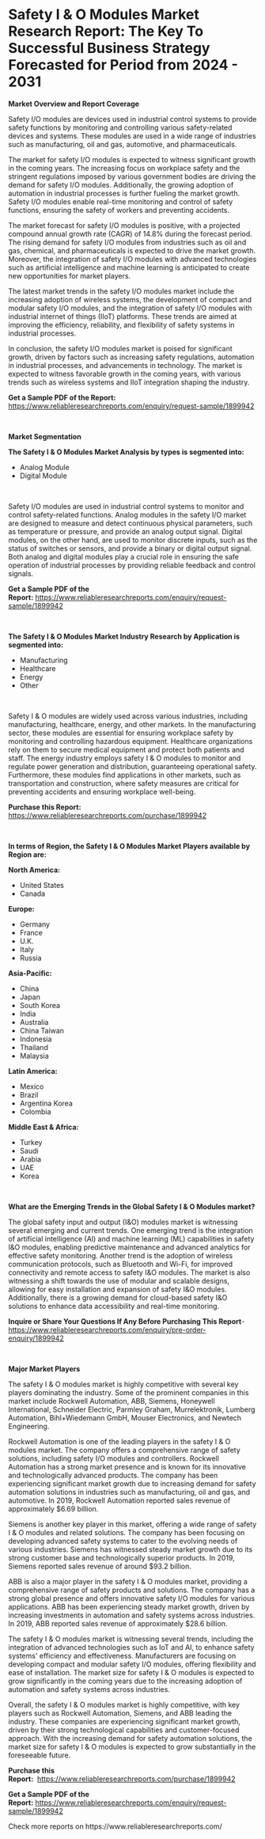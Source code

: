 <p><h1>Safety I & O Modules Market Research Report: The Key To Successful Business Strategy Forecasted for Period from 2024 - 2031</h1></p><p><strong>Market Overview and Report Coverage</strong></p>
<p><p>Safety I/O modules are devices used in industrial control systems to provide safety functions by monitoring and controlling various safety-related devices and systems. These modules are used in a wide range of industries such as manufacturing, oil and gas, automotive, and pharmaceuticals.</p><p>The market for safety I/O modules is expected to witness significant growth in the coming years. The increasing focus on workplace safety and the stringent regulations imposed by various government bodies are driving the demand for safety I/O modules. Additionally, the growing adoption of automation in industrial processes is further fueling the market growth. Safety I/O modules enable real-time monitoring and control of safety functions, ensuring the safety of workers and preventing accidents.</p><p>The market forecast for safety I/O modules is positive, with a projected compound annual growth rate (CAGR) of 14.8% during the forecast period. The rising demand for safety I/O modules from industries such as oil and gas, chemical, and pharmaceuticals is expected to drive the market growth. Moreover, the integration of safety I/O modules with advanced technologies such as artificial intelligence and machine learning is anticipated to create new opportunities for market players.</p><p>The latest market trends in the safety I/O modules market include the increasing adoption of wireless systems, the development of compact and modular safety I/O modules, and the integration of safety I/O modules with industrial internet of things (IIoT) platforms. These trends are aimed at improving the efficiency, reliability, and flexibility of safety systems in industrial processes.</p><p>In conclusion, the safety I/O modules market is poised for significant growth, driven by factors such as increasing safety regulations, automation in industrial processes, and advancements in technology. The market is expected to witness favorable growth in the coming years, with various trends such as wireless systems and IIoT integration shaping the industry.</p></p>
<p><strong>Get a Sample PDF of the Report:</strong> <a href="https://www.reliableresearchreports.com/enquiry/request-sample/1899942">https://www.reliableresearchreports.com/enquiry/request-sample/1899942</a></p>
<p>&nbsp;</p>
<p><strong>Market Segmentation</strong></p>
<p><strong>The Safety I & O Modules Market Analysis by types is segmented into:</strong></p>
<p><ul><li>Analog Module</li><li>Digital Module</li></ul></p>
<p>&nbsp;</p>
<p><p>Safety I/O modules are used in industrial control systems to monitor and control safety-related functions. Analog modules in the safety I/O market are designed to measure and detect continuous physical parameters, such as temperature or pressure, and provide an analog output signal. Digital modules, on the other hand, are used to monitor discrete inputs, such as the status of switches or sensors, and provide a binary or digital output signal. Both analog and digital modules play a crucial role in ensuring the safe operation of industrial processes by providing reliable feedback and control signals.</p></p>
<p><strong>Get a Sample PDF of the Report:</strong>&nbsp;<a href="https://www.reliableresearchreports.com/enquiry/request-sample/1899942">https://www.reliableresearchreports.com/enquiry/request-sample/1899942</a></p>
<p>&nbsp;</p>
<p><strong>The Safety I & O Modules Market Industry Research by Application is segmented into:</strong></p>
<p><ul><li>Manufacturing</li><li>Healthcare</li><li>Energy</li><li>Other</li></ul></p>
<p>&nbsp;</p>
<p><p>Safety I & O modules are widely used across various industries, including manufacturing, healthcare, energy, and other markets. In the manufacturing sector, these modules are essential for ensuring workplace safety by monitoring and controlling hazardous equipment. Healthcare organizations rely on them to secure medical equipment and protect both patients and staff. The energy industry employs safety I & O modules to monitor and regulate power generation and distribution, guaranteeing operational safety. Furthermore, these modules find applications in other markets, such as transportation and construction, where safety measures are critical for preventing accidents and ensuring workplace well-being.</p></p>
<p><strong>Purchase this Report:</strong>&nbsp; <a href="https://www.reliableresearchreports.com/purchase/1899942">https://www.reliableresearchreports.com/purchase/1899942</a></p>
<p>&nbsp;</p>
<p><strong>In terms of Region, the Safety I & O Modules Market Players available by Region are:</strong></p>
<p>
    <p> <strong> North America: </strong>
        <ul>
            <li>United States</li>
            <li>Canada</li>
        </ul>
        </p> 
    <p> <strong> Europe: </strong>
        <ul>
            <li>Germany</li>
            <li>France</li>
            <li>U.K.</li>
            <li>Italy</li>
            <li>Russia</li>
        </ul>
        </p> 
    <p> <strong> Asia-Pacific: </strong>
        <ul>
            <li>China</li>
            <li>Japan</li>
            <li>South Korea</li>
            <li>India</li>
            <li>Australia</li>
            <li>China Taiwan</li>
            <li>Indonesia</li>
            <li>Thailand</li>
            <li>Malaysia</li>
        </ul>
        </p> 
    <p> <strong> Latin America: </strong>
        <ul>
            <li>Mexico</li>
            <li>Brazil</li>
            <li>Argentina Korea</li>
            <li>Colombia</li>
        </ul>
        </p> 
    <p> <strong> Middle East & Africa: </strong>
        <ul>
            <li>Turkey</li>
            <li>Saudi</li>
            <li>Arabia</li>
            <li>UAE</li>
            <li>Korea</li>
        </ul>
    </p>
    </p>
<p>&nbsp;</p>
<p><strong>What are the Emerging Trends in the Global Safety I & O Modules market?</strong></p>
<p><p>The global safety input and output (I&O) modules market is witnessing several emerging and current trends. One emerging trend is the integration of artificial intelligence (AI) and machine learning (ML) capabilities in safety I&O modules, enabling predictive maintenance and advanced analytics for effective safety monitoring. Another trend is the adoption of wireless communication protocols, such as Bluetooth and Wi-Fi, for improved connectivity and remote access to safety I&O modules. The market is also witnessing a shift towards the use of modular and scalable designs, allowing for easy installation and expansion of safety I&O modules. Additionally, there is a growing demand for cloud-based safety I&O solutions to enhance data accessibility and real-time monitoring.</p></p>
<p><strong>Inquire or Share Your Questions If Any Before Purchasing This Report</strong>- <a href="https://www.reliableresearchreports.com/enquiry/pre-order-enquiry/1899942">https://www.reliableresearchreports.com/enquiry/pre-order-enquiry/1899942</a></p>
<p>&nbsp;</p>
<p><strong>Major Market Players</strong></p>
<p><p>The safety I & O modules market is highly competitive with several key players dominating the industry. Some of the prominent companies in this market include Rockwell Automation, ABB, Siemens, Honeywell International, Schneider Electric, Parmley Graham, Murrelektronik, Lumberg Automation, Bihl+Wiedemann GmbH, Mouser Electronics, and Newtech Engineering.</p><p>Rockwell Automation is one of the leading players in the safety I & O modules market. The company offers a comprehensive range of safety solutions, including safety I/O modules and controllers. Rockwell Automation has a strong market presence and is known for its innovative and technologically advanced products. The company has been experiencing significant market growth due to increasing demand for safety automation solutions in industries such as manufacturing, oil and gas, and automotive. In 2019, Rockwell Automation reported sales revenue of approximately $6.69 billion.</p><p>Siemens is another key player in this market, offering a wide range of safety I & O modules and related solutions. The company has been focusing on developing advanced safety systems to cater to the evolving needs of various industries. Siemens has witnessed steady market growth due to its strong customer base and technologically superior products. In 2019, Siemens reported sales revenue of around $93.2 billion.</p><p>ABB is also a major player in the safety I & O modules market, providing a comprehensive range of safety products and solutions. The company has a strong global presence and offers innovative safety I/O modules for various applications. ABB has been experiencing steady market growth, driven by increasing investments in automation and safety systems across industries. In 2019, ABB reported sales revenue of approximately $28.6 billion.</p><p>The safety I & O modules market is witnessing several trends, including the integration of advanced technologies such as IoT and AI, to enhance safety systems' efficiency and effectiveness. Manufacturers are focusing on developing compact and modular safety I/O modules, offering flexibility and ease of installation. The market size for safety I & O modules is expected to grow significantly in the coming years due to the increasing adoption of automation and safety systems across industries.</p><p>Overall, the safety I & O modules market is highly competitive, with key players such as Rockwell Automation, Siemens, and ABB leading the industry. These companies are experiencing significant market growth, driven by their strong technological capabilities and customer-focused approach. With the increasing demand for safety automation solutions, the market size for safety I & O modules is expected to grow substantially in the foreseeable future.</p></p>
<p><strong>Purchase this Report:</strong>&nbsp;&nbsp;<a href="https://www.reliableresearchreports.com/purchase/1899942">https://www.reliableresearchreports.com/purchase/1899942</a></p>
<p></p>
<p><strong>Get a Sample PDF of the Report:</strong>&nbsp;<a href="https://www.reliableresearchreports.com/enquiry/request-sample/1899942">https://www.reliableresearchreports.com/enquiry/request-sample/1899942</a></p>
<p>Check more reports on https://www.reliableresearchreports.com/</p>